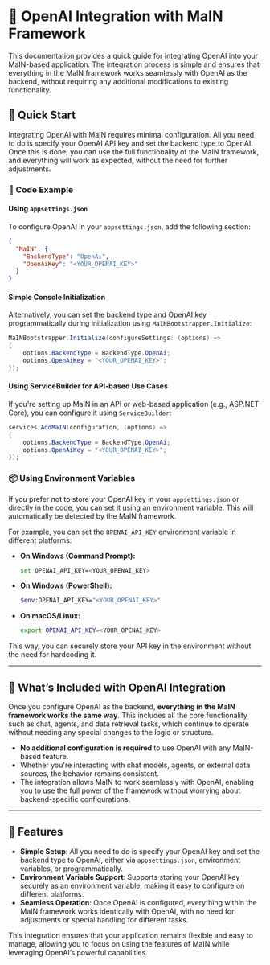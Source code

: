 # 🧠 OpenAI Integration with MaIN Framework

This documentation provides a quick guide for integrating OpenAI into your MaIN-based application. The integration process is simple and ensures that everything in the MaIN framework works seamlessly with OpenAI as the backend, without requiring any additional modifications to existing functionality.

## 🚀 Quick Start

Integrating OpenAI with MaIN requires minimal configuration. All you need to do is specify your OpenAI API key and set the backend type to OpenAI. Once this is done, you can use the full functionality of the MaIN framework, and everything will work as expected, without the need for further adjustments.

### 📝 Code Example

#### Using `appsettings.json`

To configure OpenAI in your `appsettings.json`, add the following section:

```json
{
  "MaIN": {
    "BackendType": "OpenAi",
    "OpenAiKey": "<YOUR_OPENAI_KEY>"
  }
}
```

#### Simple Console Initialization

Alternatively, you can set the backend type and OpenAI key programmatically during initialization using `MaINBootstrapper.Initialize`:

```csharp
MaINBootstrapper.Initialize(configureSettings: (options) =>
{
    options.BackendType = BackendType.OpenAi;
    options.OpenAiKey = "<YOUR_OPENAI_KEY>";
});
```

#### Using ServiceBuilder for API-based Use Cases

If you're setting up MaIN in an API or web-based application (e.g., ASP.NET Core), you can configure it using `ServiceBuilder`:

```csharp
services.AddMaIN(configuration, (options) =>
{
    options.BackendType = BackendType.OpenAi;
    options.OpenAiKey = "<YOUR_OPENAI_KEY>";
});
```

### 📦 Using Environment Variables

If you prefer not to store your OpenAI key in your `appsettings.json` or directly in the code, you can set it using an environment variable. This will automatically be detected by the MaIN framework.

For example, you can set the `OPENAI_API_KEY` environment variable in different platforms:

- **On Windows (Command Prompt):**

  ```bash
  set OPENAI_API_KEY=<YOUR_OPENAI_KEY>
  ```

- **On Windows (PowerShell):**

  ```bash
  $env:OPENAI_API_KEY="<YOUR_OPENAI_KEY>"
  ```

- **On macOS/Linux:**

  ```bash
  export OPENAI_API_KEY=<YOUR_OPENAI_KEY>
  ```

This way, you can securely store your API key in the environment without the need for hardcoding it.

---

## 🔹 What’s Included with OpenAI Integration

Once you configure OpenAI as the backend, **everything in the MaIN framework works the same way**. This includes all the core functionality such as chat, agents, and data retrieval tasks, which continue to operate without needing any special changes to the logic or structure.

- **No additional configuration is required** to use OpenAI with any MaIN-based feature.
- Whether you're interacting with chat models, agents, or external data sources, the behavior remains consistent.
- The integration allows MaIN to work seamlessly with OpenAI, enabling you to use the full power of the framework without worrying about backend-specific configurations.

---

## 🔧 Features
- **Simple Setup**: All you need to do is specify your OpenAI key and set the backend type to OpenAI, either via `appsettings.json`, environment variables, or programmatically.
- **Environment Variable Support**: Supports storing your OpenAI key securely as an environment variable, making it easy to configure on different platforms.
- **Seamless Operation**: Once OpenAI is configured, everything within the MaIN framework works identically with OpenAI, with no need for adjustments or special handling for different tasks.

This integration ensures that your application remains flexible and easy to manage, allowing you to focus on using the features of MaIN while leveraging OpenAI’s powerful capabilities.